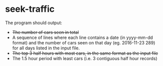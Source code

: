 # seek-traffic

The program should output:
* ~~The number of cars seen in total~~
* A sequence of lines where each line contains a date (in yyyy-mm-dd format) and the number of cars seen on that day (eg. 2016-11-23 289) for all days listed in the input file.
* ~~The top 3 half hours with most cars, in the same format as the input file~~
* The 1.5 hour period with least​ cars (i.e. 3 contiguous half hour records)